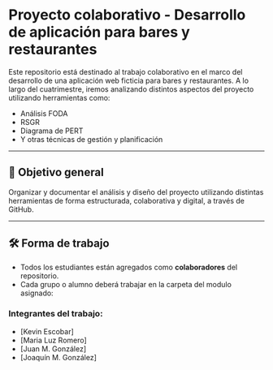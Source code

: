 # Proyecto colaborativo - Desarrollo de aplicación para bares y restaurantes

Este repositorio está destinado al trabajo colaborativo en el marco del desarrollo de una aplicación web ficticia para bares y restaurantes. A lo largo del cuatrimestre, iremos analizando distintos aspectos del proyecto utilizando herramientas como:

- Análisis FODA
- RSGR
- Diagrama de PERT
- Y otras técnicas de gestión y planificación

---

## 🎯 Objetivo general

Organizar y documentar el análisis y diseño del proyecto utilizando distintas herramientas de forma estructurada, colaborativa y digital, a través de GitHub.

---

## 🛠️ Forma de trabajo

- Todos los estudiantes están agregados como **colaboradores** del repositorio.
- Cada grupo o alumno deberá trabajar en la carpeta del modulo asignado:

### Integrantes del trabajo:
- [Kevin Escobar] 
- [Maria Luz Romero]
- [Juan M. González]
- [Joaquín M. González] 

